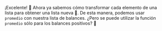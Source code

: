 ¡Excelente! :clap: Ahora ya sabemos cómo transformar cada elemento de una lista para obtener una lista nueva :muscle:. De esta manera, podemos usar `promedio` con nuestra lista de balances. ¿Pero se puede utilizar la función `promedio` sólo para los balances positivos? :thought_balloon: